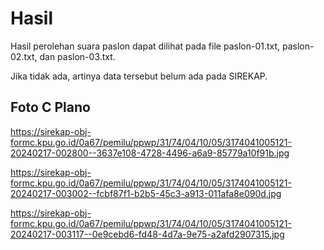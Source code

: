 # Hasil

Hasil perolehan suara paslon dapat dilihat pada file paslon-01.txt, paslon-02.txt, dan paslon-03.txt.

Jika tidak ada, artinya data tersebut belum ada pada SIREKAP.

## Foto C Plano

https://sirekap-obj-formc.kpu.go.id/0a67/pemilu/ppwp/31/74/04/10/05/3174041005121-20240217-002800--3637e108-4728-4496-a6a9-85779a10f91b.jpg

https://sirekap-obj-formc.kpu.go.id/0a67/pemilu/ppwp/31/74/04/10/05/3174041005121-20240217-003002--fcbf87f1-b2b5-45c3-a913-011afa8e090d.jpg

https://sirekap-obj-formc.kpu.go.id/0a67/pemilu/ppwp/31/74/04/10/05/3174041005121-20240217-003117--0e9cebd6-fd48-4d7a-9e75-a2afd2907315.jpg
